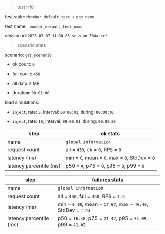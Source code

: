 > test info



test suite: `nbomber_default_test_suite_name`

test name: `nbomber_default_test_name`

session id: `2025-03-07_14.00.83_session_304acccf`

> scenario stats



scenario: `get_scenario`

  - ok count: `0`

  - fail count: `450`

  - all data: `0` MB

  - duration: `00:01:00`

load simulations:

  - `inject`, rate: `5`, interval: `00:00:01`, during: `00:00:30`

  - `inject`, rate: `10`, interval: `00:00:01`, during: `00:00:30`

|step|ok stats|
|---|---|
|name|`global information`|
|request count|all = `450`, ok = `0`, RPS = `0`|
|latency (ms)|min = `0`, mean = `0`, max = `0`, StdDev = `0`|
|latency percentile (ms)|p50 = `0`, p75 = `0`, p95 = `0`, p99 = `0`|


|step|failures stats|
|---|---|
|name|`global information`|
|request count|all = `450`, fail = `450`, RPS = `7.5`|
|latency (ms)|min = `6.89`, mean = `17.67`, max = `46.46`, StdDev = `7.43`|
|latency percentile (ms)|p50 = `16.48`, p75 = `21.42`, p95 = `33.09`, p99 = `41.02`|





